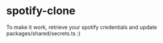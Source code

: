 # spotify-clone
To make it work, retrieve your spotify credentials and update packages/shared/secrets.ts :)